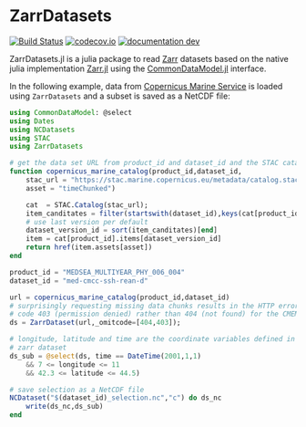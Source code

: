 # ZarrDatasets

[![Build Status](https://github.com/JuliaGeo/ZarrDatasets.jl/workflows/CI/badge.svg)](https://github.com/JuliaGeo/ZarrDatasets.jl/actions)
[![codecov.io](http://codecov.io/github/JuliaGeo/ZarrDatasets.jl/coverage.svg?branch=main)](http://app.codecov.io/github/JuliaGeo/ZarrDatasets.jl?branch=main)
[![documentation dev](https://img.shields.io/badge/docs-dev-blue.svg)](https://juliageo.github.io/ZarrDatasets.jl/dev/)


ZarrDatasets.jl is a julia package to read [Zarr](https://zarr.dev/) datasets based on the native julia implementation [Zarr.jl](https://github.com/JuliaIO/Zarr.jl)
using the [CommonDataModel.jl](https://github.com/JuliaGeo/CommonDataModel.jl) interface.

In the following example, data from [Copernicus Marine Service](https://marine.copernicus.eu/) is loaded using `ZarrDatasets` and a subset
is saved as a NetCDF file:


```julia
using CommonDataModel: @select
using Dates
using NCDatasets
using STAC
using ZarrDatasets

# get the data set URL from product_id and dataset_id and the STAC catalog
function copernicus_marine_catalog(product_id,dataset_id,
    stac_url = "https://stac.marine.copernicus.eu/metadata/catalog.stac.json",
    asset = "timeChunked")

    cat  = STAC.Catalog(stac_url);
    item_canditates = filter(startswith(dataset_id),keys(cat[product_id].items))
    # use last version per default
    dataset_version_id = sort(item_canditates)[end]
    item = cat[product_id].items[dataset_version_id]
    return href(item.assets[asset])
end

product_id = "MEDSEA_MULTIYEAR_PHY_006_004"
dataset_id = "med-cmcc-ssh-rean-d"

url = copernicus_marine_catalog(product_id,dataset_id)
# surprisingly requesting missing data chunks results in the HTTP error
# code 403 (permission denied) rather than 404 (not found) for the CMEMS server.
ds = ZarrDataset(url,_omitcode=[404,403]);

# longitude, latitude and time are the coordinate variables defined in the
# zarr dataset
ds_sub = @select(ds, time == DateTime(2001,1,1)
    && 7 <= longitude <= 11
    && 42.3 <= latitude <= 44.5)

# save selection as a NetCDF file
NCDataset("$(dataset_id)_selection.nc","c") do ds_nc
    write(ds_nc,ds_sub)
end
```
